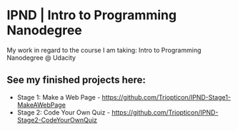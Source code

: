 # IPND | Intro to Programming Nanodegree
My work in regard to the course I am taking: Intro to Programming Nanodegree @ Udacity

## See my finished projects here:
- Stage 1: Make a Web Page - https://github.com/Triopticon/IPND-Stage1-MakeAWebPage
- Stage 2: Code Your Own Quiz - https://github.com/Triopticon/IPND-Stage2-CodeYourOwnQuiz
